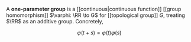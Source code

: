 A **one-parameter group** is a [[continuous|continuous function]] [[group homomorphism]] $\varphi: \RR \to G$ for [[topological group]] $G$, treating $\RR$ as an additive group. Concretely,

$$
\varphi(t+s) = \varphi(t)\varphi(s)
$$